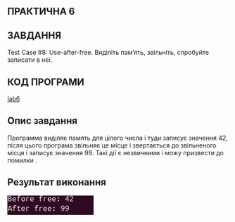 ## ПРАКТИЧНА 6

## ЗАВДАННЯ 

Test Case #8: Use-after-free. Виділіть памʼять, звільніть, спробуйте записати в неї.

## КОД ПРОГРАМИ
[lab6](lab6.c)

## Опис завдання 

Программа виділяє память для цілого числа і туди записує значення 42, після цього програма звільняє це місце і звертається до звільненого місця і записує значення 99. Такі дії є незвичними і можу призвести до помилки .

##  Результат виконання 
 ![(lab6)](6_1.png)

